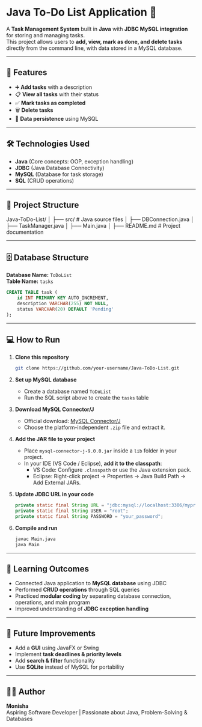 # Java To‑Do List Application 📝

A **Task Management System** built in **Java** with **JDBC MySQL integration** for storing and managing tasks.  
This project allows users to **add, view, mark as done, and delete tasks** directly from the command line, with data stored in a MySQL database.

---

## 🚀 Features
- ➕ **Add tasks** with a description
- 📋 **View all tasks** with their status
- ✅ **Mark tasks as completed**
- 🗑 **Delete tasks**
- 💾 **Data persistence** using MySQL

---

## 🛠 Technologies Used
- **Java** (Core concepts: OOP, exception handling)
- **JDBC** (Java Database Connectivity)
- **MySQL** (Database for task storage)
- **SQL** (CRUD operations)

---

## 📂 Project Structure
Java-ToDo-List/
│
├── src/                    # Java source files
│   ├── DBConnection.java
│   ├── TaskManager.java
│   ├── Main.java
│
├── README.md               # Project documentation


---

## 🗄 Database Structure
**Database Name:** `ToDoList`  
**Table Name:** `tasks`
```sql
CREATE TABLE task (
    id INT PRIMARY KEY AUTO_INCREMENT,
    description VARCHAR(255) NOT NULL,
    status VARCHAR(20) DEFAULT 'Pending'
);
```

---

## 💻 How to Run
1. **Clone this repository**
   ```bash
   git clone https://github.com/your-username/Java-ToDo-List.git
   ```

2. **Set up MySQL database**
   - Create a database named `ToDoList`
   - Run the SQL script above to create the `tasks` table

3. **Download MySQL Connector/J**
   - Official download: [MySQL Connector/J](https://dev.mysql.com/downloads/connector/j/)
   - Choose the platform-independent `.zip` file and extract it.

4. **Add the JAR file to your project**
   - Place `mysql-connector-j-9.0.0.jar` inside a `lib` folder in your project.
   - In your IDE (VS Code / Eclipse), **add it to the classpath**:
     - VS Code: Configure `.classpath` or use the Java extension pack.
     - Eclipse: Right-click project → Properties → Java Build Path → Add External JARs.

5. **Update JDBC URL in your code**
   ```java
   private static final String URL = "jdbc:mysql://localhost:3306/myproject";
   private static final String USER = "root";
   private static final String PASSWORD = "your_password";

6. **Compile and run**
   ```bash
   javac Main.java
   java Main
   ```

---

## 🎯 Learning Outcomes
- Connected Java application to **MySQL database** using JDBC
- Performed **CRUD operations** through SQL queries
- Practiced **modular coding** by separating database connection, operations, and main program
- Improved understanding of **JDBC exception handling**

---

## 🔮 Future Improvements
- Add a **GUI** using JavaFX or Swing
- Implement **task deadlines & priority levels**
- Add **search & filter** functionality
- Use **SQLite** instead of MySQL for portability

---

## 👩‍💻 Author
**Monisha**  
Aspiring Software Developer | Passionate about Java, Problem-Solving & Databases
